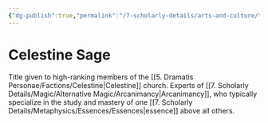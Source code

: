 ```yaml
---
{"dg-publish":true,"permalink":"/7-scholarly-details/arts-and-culture/titles/celestine-sage/"}
---
```


# Celestine Sage

Title given to high-ranking members of the [[5. Dramatis Personae/Factions/Celestine\|Celestine]] church. Experts of [[7. Scholarly Details/Magic/Alternative Magic/Arcanimancy\|Arcanimancy]], who typically specialize in the study and mastery of one [[7. Scholarly Details/Metaphysics/Essences/Essences\|essence]] above all others.